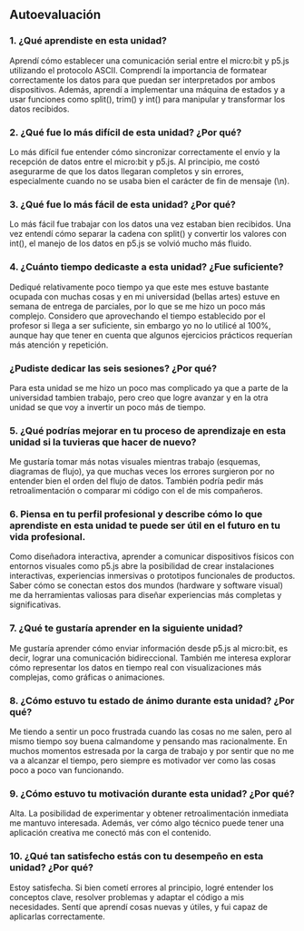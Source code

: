 ## Autoevaluación  

### 1. ¿Qué aprendiste en esta unidad?
Aprendí cómo establecer una comunicación serial entre el micro:bit y p5.js utilizando el protocolo ASCII. Comprendí la importancia de formatear correctamente los datos para que puedan ser interpretados por ambos dispositivos. Además, aprendí a implementar una máquina de estados y a usar funciones como split(), trim() y int() para manipular y transformar los datos recibidos.

### 2. ¿Qué fue lo más difícil de esta unidad? ¿Por qué?
Lo más difícil fue entender cómo sincronizar correctamente el envío y la recepción de datos entre el micro:bit y p5.js. Al principio, me costó asegurarme de que los datos llegaran completos y sin errores, especialmente cuando no se usaba bien el carácter de fin de mensaje (\n).

### 3. ¿Qué fue lo más fácil de esta unidad? ¿Por qué?
Lo más fácil fue trabajar con los datos una vez estaban bien recibidos. Una vez entendí cómo separar la cadena con split() y convertir los valores con int(), el manejo de los datos en p5.js se volvió mucho más fluido.

### 4. ¿Cuánto tiempo dedicaste a esta unidad? ¿Fue suficiente?
Dediqué relativamente poco tiempo ya que este mes estuve bastante ocupada con muchas cosas y en mi universidad (bellas artes) estuve en semana de entrega de parciales, por lo que se me hizo un poco más complejo. Considero que aprovechando el tiempo establecido por el profesor si llega a ser suficiente, sin embargo yo no lo utilicé al 100%, aunque hay que tener en cuenta que algunos ejercicios prácticos requerían más atención y repetición.

### ¿Pudiste dedicar las seis sesiones? ¿Por qué?
Para esta unidad se me hizo un poco mas complicado ya que a parte de la universidad tambien trabajo, pero creo que logre avanzar y en la otra unidad se que voy a invertir un poco más de tiempo.

### 5. ¿Qué podrías mejorar en tu proceso de aprendizaje en esta unidad si la tuvieras que hacer de nuevo?
Me gustaría tomar más notas visuales mientras trabajo (esquemas, diagramas de flujo), ya que muchas veces los errores surgieron por no entender bien el orden del flujo de datos. También podría pedir más retroalimentación o comparar mi código con el de mis compañeros.

### 6. Piensa en tu perfil profesional y describe cómo lo que aprendiste en esta unidad te puede ser útil en el futuro en tu vida profesional.
Como diseñadora interactiva, aprender a comunicar dispositivos físicos con entornos visuales como p5.js abre la posibilidad de crear instalaciones interactivas, experiencias inmersivas o prototipos funcionales de productos. Saber cómo se conectan estos dos mundos (hardware y software visual) me da herramientas valiosas para diseñar experiencias más completas y significativas.

### 7. ¿Qué te gustaría aprender en la siguiente unidad?
Me gustaría aprender cómo enviar información desde p5.js al micro:bit, es decir, lograr una comunicación bidireccional. También me interesa explorar cómo representar los datos en tiempo real con visualizaciones más complejas, como gráficas o animaciones.

### 8. ¿Cómo estuvo tu estado de ánimo durante esta unidad? ¿Por qué?
Me tiendo a sentir un poco frustrada cuando las cosas no me salen, pero al mismo tiempo soy buena calmandome y pensando mas racionalmente. En muchos momentos estresada por la carga de trabajo y por sentir que no me va a alcanzar el tiempo, pero siempre es motivador ver como las cosas poco a poco van funcionando.

### 9. ¿Cómo estuvo tu motivación durante esta unidad? ¿Por qué?
Alta. La posibilidad de experimentar y obtener retroalimentación inmediata me mantuvo interesada. Además, ver cómo algo técnico puede tener una aplicación creativa me conectó más con el contenido.

### 10. ¿Qué tan satisfecho estás con tu desempeño en esta unidad? ¿Por qué?
Estoy satisfecha. Si bien cometí errores al principio, logré entender los conceptos clave, resolver problemas y adaptar el código a mis necesidades. Sentí que aprendí cosas nuevas y útiles, y fui capaz de aplicarlas correctamente.
